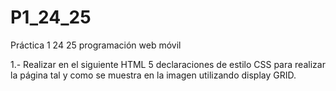 # P1_24_25
Práctica 1 24 25 programación web móvil

1.- Realizar en el siguiente HTML 5 declaraciones de estilo CSS para realizar
la página tal y como se muestra en la imagen utilizando display GRID.
